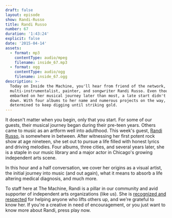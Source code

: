 ```yaml
---
draft: false
layout: episode
show: Randi-Russo
title: Randi Russo
number: 67
duration: '1:43:24'
explicit: false
date: '2015-04-14'
assets:
  - format: mp3
    contentType: audio/mpeg
    filename: inside_67.mp3
  - format: ogg
    contentType: audio/ogg
    filename: inside_67.ogg
description: >-
  Today on Inside the Machine, you'll hear from friend of the network,
  multi-instrumentalist, painter, and songwriter Randi Russo. Even though she
  embarked on her musical journey later than most, a late start didn't slow her
  down. With four albums to her name and numerous projects on the way, she's
  determined to keep digging until striking gold.
---
```

It doesn't matter when you begin, only that you start. For some of our guests, their musical journey began during their pre-teen years. Others came to music as an artform well into adulthood. This week's guest, [Randi Russo](http://randirusso.com), is somewhere in between. After witnessing her first potent rock show at age nineteen, she set out to pursue a life filled with honest lyrics and driving melodies. Four albums, three cities, and several years later, she is a staple in our music library and a major actor in Chicago's growing independent arts scene.

In this hour and a half conversation, we cover her origins as a visual artist, the initial journey into music (and out again), what it means to absorb a life altering medical diagnosis, and much more.

To staff here at The Machine, Randi is a pillar in our community and avid supporter of independent arts organizations (like us). She is [recognized and respected](https://machine.fm/dispatch/3) for helping anyone who lifts others up, and we're grateful to know her. If you're a creative in need of encouragement, or you just want to know more about Randi, press play now.

